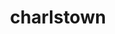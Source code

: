 ---
title: charlstown
github: https://github.com/charlstown
mode: dark
transition: 1s
score: 67.9
archetype:
- Minimalistic
---